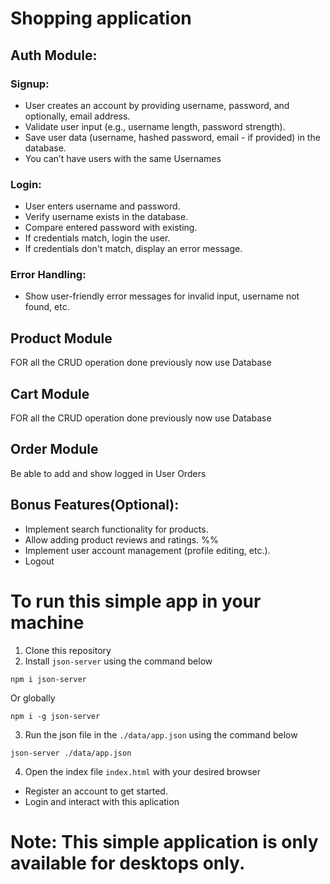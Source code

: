 # Shopping application
## Auth Module:
### Signup:
- User creates an account by providing username, password, and optionally, email address.
- Validate user input (e.g., username length, password strength).
- Save user data (username, hashed password, email - if provided) in the database.
- You can’t have users with the same Usernames

### Login:
- User enters username and password.
- Verify username exists in the database.
- Compare entered password with existing.
- If credentials match, login the user.
- If credentials don't match, display an error message.

### Error Handling:
- Show user-friendly error messages for invalid input, username not found, etc.

## Product Module
FOR all the CRUD operation done previously now use Database

## Cart Module
FOR all the CRUD operation done previously now use Database

## Order Module
Be able to add and show  logged in User Orders

## Bonus Features(Optional):
- Implement search functionality for products.
- Allow adding product reviews and ratings. %%
- Implement user account management (profile editing, etc.).
- Logout

# To run this simple app in your machine

1. Clone this repository
2. Install `json-server` using the command below
```
npm i json-server
```
Or globally
```
npm i -g json-server
```
3. Run the json file in the `./data/app.json` using the command below
```
json-server ./data/app.json
```
4. Open the index file `index.html` with your desired browser
- Register an account to get started.
- Login and interact with this aplication

# Note: This simple application is only available for desktops only.